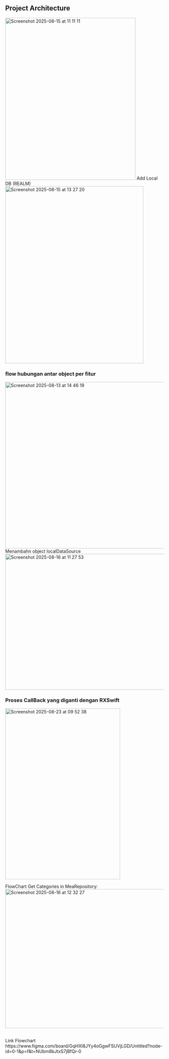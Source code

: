 
## Project Architecture
<img width="414" height="514" alt="Screenshot 2025-08-15 at 11 11 11" src="https://github.com/user-attachments/assets/a8625630-9d00-49c4-ab79-e0a7ec8bfc64" />
Add Local DB (REALM)
<img width="439" height="562" alt="Screenshot 2025-08-15 at 13 27 20" src="https://github.com/user-attachments/assets/d03d61c2-0ad0-428c-8ad4-bb3f628a471c" />


### flow hubungan antar object per fitur
<img width="982" height="528" alt="Screenshot 2025-08-13 at 14 46 19" src="https://github.com/user-attachments/assets/02a188dc-cdd8-40ac-a0a8-c0139629e07c" />
Menambahn object localDataSource
<img width="822" height="431" alt="Screenshot 2025-08-16 at 11 27 53" src="https://github.com/user-attachments/assets/f00dd6f4-cc67-49ef-a0b6-76d0ef80ea37" />

### Proses CallBack yang diganti dengan RXSwift
<img width="365" height="542" alt="Screenshot 2025-08-23 at 09 52 38" src="https://github.com/user-attachments/assets/695e1f65-bd6b-4718-a539-3ab3dced9f4c" />


FlowChart Get Categories in MeaRepository:
<img width="708" height="441" alt="Screenshot 2025-08-16 at 12 32 27" src="https://github.com/user-attachments/assets/30ee1efd-a2fb-4594-91c1-b35257a2125d" />


</br>
Link Flowchart
https://www.figma.com/board/GqHXl8JYy4oGgwFSUVjLGD/Untitled?node-id=0-1&p=f&t=NUbm8bJtxS7jBfQr-0

